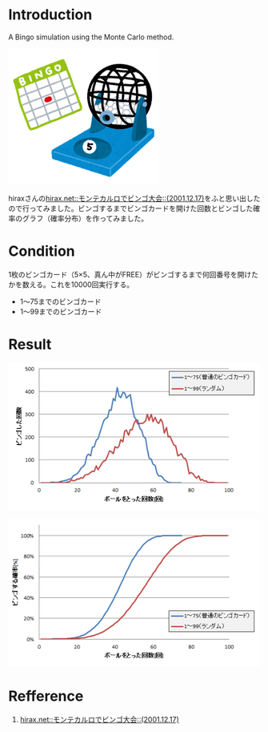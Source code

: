 # Introduction
A Bingo simulation using the Monte Carlo method.

![top_img_irasutoya](https://github.com/tomitomi3/Simulation-of-Bingo/blob/master/_img/bingo.png)

hiraxさんの[hirax.net::モンテカルロでビンゴ大会::(2001.12.17)](http://www.hirax.net/dekirukana6/bingo/)をふと思い出したので行ってみました。ビンゴするまでビンゴカードを開けた回数とビンゴした確率のグラフ（確率分布）を作ってみました。

# Condition

1枚のビンゴカード（5×5、真ん中がFREE）がビンゴするまで何回番号を開けたかを数える。これを10000回実行する。

* 1～75までのビンゴカード
* 1～99までのビンゴカード

# Result

![result](https://github.com/tomitomi3/Simulation-of-Bingo/blob/master/_img/bingo_img1.png)

![result2](https://github.com/tomitomi3/Simulation-of-Bingo/blob/master/_img/bingo_img2.png)

# Refference
1. [hirax.net::モンテカルロでビンゴ大会::(2001.12.17)](http://www.hirax.net/dekirukana6/bingo/)


